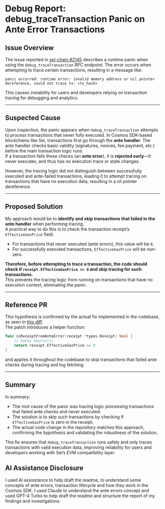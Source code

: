 # Debug Report: debug_traceTransaction Panic on Ante Error Transactions

## Issue Overview

The issue reported in [sei-chain #2145](https://github.com/sei-protocol/sei-chain/issues/2145) describes a runtime panic when using the `debug_traceTransaction` RPC endpoint. The error occurs when attempting to trace certain transactions, resulting in a message like:

```
panic occurred: runtime error: invalid memory address or nil pointer dereference, could not trace tx: <tx_hash>
```

This causes instability for users and developers relying on transaction tracing for debugging and analytics.

---

## Suspected Cause

Upon inspection, the panic appears when `debug_traceTransaction` attempts to process transactions that never fully executed. In Cosmos SDK-based blockchains like Sei, transactions first go through the **ante handler**. The ante handler checks basic validity (signatures, nonces, fee payment, etc.) before the main transaction logic runs.  
If a transaction fails these checks (an **ante error**), it is **rejected early**—it never executes, and thus has no execution trace or state changes.

However, the tracing logic did not distinguish between successfully executed and ante-failed transactions, leading it to attempt tracing on transactions that have no execution data, resulting in a nil pointer dereference.

---

## Proposed Solution

My approach would be to **identify and skip transactions that failed in the ante handler** when performing tracing.  
A practical way to do this is to check the transaction receipt’s `EffectiveGasPrice` field:  
- For transactions that never executed (ante errors), this value will be `0`.  
- For successfully executed transactions, `EffectiveGasPrice` will be non-zero.

**Therefore, before attempting to trace a transaction, the code should check if `receipt.EffectiveGasPrice == 0` and skip tracing for such transactions.**  
This prevents the tracing logic from running on transactions that have no execution context, eliminating the panic.

---

## Reference PR

This hypothesis is confirmed by the actual fix implemented in the codebase, as seen in [this diff](https://github.com/sei-protocol/sei-chain/pull/2139/files#diff-63985dcfc79ae694e2352e01cc29ac0708cfa31073e932e9c70227ec2d31d0fb).  
The patch introduces a helper function:

```go
func isReceiptFromAnteError(receipt *types.Receipt) bool {
    // hacky heuristic
    return receipt.EffectiveGasPrice == 0
}
```

and applies it throughout the codebase to skip transactions that failed ante checks during tracing and log fetching.

---

## Summary

In summary:
- The root cause of the panic was tracing logic processing transactions that failed ante checks and never executed.
- The solution is to skip such transactions by checking if `EffectiveGasPrice` is zero in the receipt.
- The actual code change in the repository matches this approach, confirming the hypothesis and validating the robustness of the solution.

This fix ensures that `debug_traceTransaction` runs safely and only traces transactions with valid execution data, improving reliability for users and developers working with Sei’s EVM compatibility layer.


## AI Assistance Disclosure
I used AI assisstance to help draft the readme, to understand some concepts of ante errors, transaction lifecycle and how they work in the Cosmos SDK. I used Claude to understand the ante errors concept and used GPT-4 Turbo to help draft the readme and structure the report of my findings and investigations.